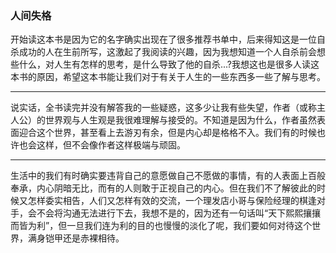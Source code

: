 ### 人间失格


开始读这本书是因为它的名字确实出现在了很多推荐书单中，后来得知这是一位自杀成功的人在生前所写，这激起了我阅读的兴趣，因为我想知道一个人自杀前会想些什么，对人生有怎样的思考，是什么导致了他的自杀...?我想这也是很多人读这本书的原因，希望这本书能让我们对于有关于人生的一些东西多一些了解与思考。

----

说实话，全书读完并没有解答我的一些疑惑，这多少让我有些失望，作者（或称主人公）的世界观与人生观是我很难理解与接受的。不知道是因为什么，作者虽然表面迎合这个世界，甚至看上去游刃有余，但是内心却是格格不入。我们有的时候也许也会这样，但不会像作者这样极端与顽固。

----

生活中的我们有时确实要违背自己的意愿做自己不愿做的事情，有的人表面上百般奉承，内心阴暗无比，而有的人则敢于正视自己的内心。但在我们不了解彼此的时候又怎样委实相告，人们又怎样有效的交流，一个理发店小哥与保险经理的棋逢对手，会不会将沟通无法进行下去，我想不是的，因为还有一句话叫“天下熙熙攘攘而皆为利”，但一旦我们连为利的目的也慢慢的淡化了呢，我们要如何对待这个世界，满身铠甲还是赤裸相待。
